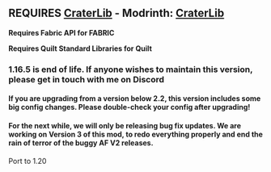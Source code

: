 ## REQUIRES [CraterLib](https://www.curseforge.com/minecraft/mc-mods/craterlib) - Modrinth: [CraterLib](https://modrinth.com/mod/craterlib)

**Requires Fabric API for FABRIC**

**Requires Quilt Standard Libraries for Quilt**

### 1.16.5 is end of life. If anyone wishes to maintain this version, please get in touch with me on Discord

#### If you are upgrading from a version below 2.2, this version includes some big config changes. Please double-check your config after upgrading!

#### For the next while, we will only be releasing bug fix updates. We are working on Version 3 of this mod, to redo everything properly and end the rain of terror of the buggy AF V2 releases.


Port to 1.20